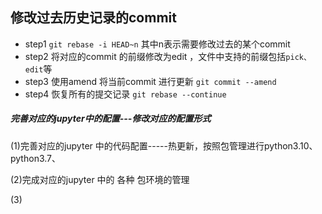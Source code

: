 ## 修改过去历史记录的commit 

- step1 `git rebase -i HEAD~n` 其中n表示需要修改过去的某个commit
- step2 将对应的commit 的前缀修改为edit ，文件中支持的前缀包括`pick、edit`等
- step3 使用amend 将当前commit 进行更新 `git commit --amend`
- step4 恢复所有的提交记录 `git rebase --continue`











##### 完善对应的jupyter中的配置---修改对应的配置形式

(1)完善对应的jupyter 中的代码配置-----热更新，按照包管理进行python3.10、python3.7、

(2)完成对应的jupyter 中的 各种 包环境的管理

(3)




